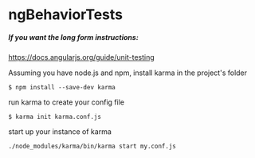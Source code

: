 # ngBehaviorTests
##### If you want the long form instructions:

https://docs.angularjs.org/guide/unit-testing

Assuming you have node.js and npm, install karma in the project's folder

`$ npm install --save-dev karma`

run karma to create your config file

`$ karma init karma.conf.js`

start up your instance of karma

`./node_modules/karma/bin/karma start my.conf.js`



